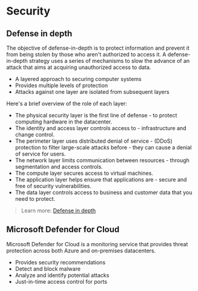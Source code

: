# Security

## Defense in depth
The objective of defense-in-depth is to protect information and prevent it from being stolen by those who aren't authorized to access it. A defense-in-depth strategy uses a series of mechanisms to slow the advance of an attack that aims at acquiring unauthorized access to data.
- A layered approach to securing computer systems
- Provides multiple levels of protection
- Attacks against one layer are isolated from subsequent layers

Here's a brief overview of the role of each layer:

- The physical security layer is the first line of defense - to protect computing hardware in the datacenter.
- The identity and access layer controls access to - infrastructure and change control.
- The perimeter layer uses distributed denial of service - (DDoS) protection to filter large-scale attacks before - they can cause a denial of service for users.
- The network layer limits communication between resources - through segmentation and access controls.
- The compute layer secures access to virtual machines.
- The application layer helps ensure that applications are - secure and free of security vulnerabilities.
- The data layer controls access to business and customer data that you need to protect.

> Learn more: [Defense in depth](https://learn.microsoft.com/en-us/training/modules/describe-azure-identity-access-security/8-describe-defense-depth)

## Microsoft Defender for Cloud
Microsoft Defender for Cloud is a monitoring service that provides threat protection across both Azure and on-premises datacenters.
- Provides security recommendations
- Detect and block malware
- Analyze and identify potential attacks
- Just-in-time access control for ports
